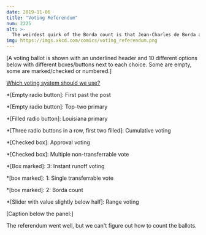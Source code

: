 ```yaml
---
date: 2019-11-06
title: "Voting Referendum"
num: 2225
alt: >-
  The weirdest quirk of the Borda count is that Jean-Charles de Borda automatically gets one point; luckily this has no consequences except in cases of extremely low turnout.
img: https://imgs.xkcd.com/comics/voting_referendum.png
---
```

[A voting ballot is shown with an underlined header and 10 different options below with different boxes/buttons next to each choice.  Some are empty, some are marked/checked or numbered.]

<u>Which voting system should we use?</u>

\*[Empty radio button]: First past the post

\*[Empty radio button]: Top-two primary

\*[Filled radio button]: Louisiana primary

\*[Three radio buttons in a row, first two filled]: Cumulative voting

\*[Checked box]: Approval voting

\*[Checked box]: Multiple non-transferrable vote

\*[Box marked]: 3: Instant runoff voting

\*[box marked]: 1: Single transferrable vote

\*[box marked]: 2: Borda count

\*[Slider with value slightly below half]: Range voting

[Caption below the panel:]

The referendum went well, but we can't figure out how to count the ballots.